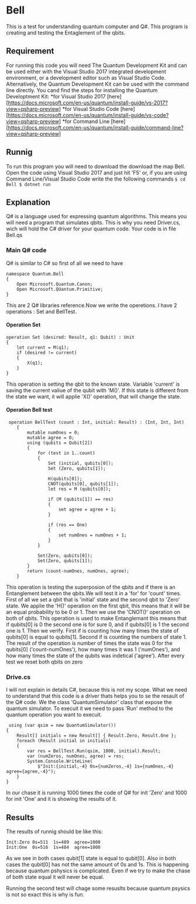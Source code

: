 # Bell

This is a test for understanding quantum computer and Q#. This program is creating and testing the Entaglement of the qbits.

## Requirement
For running this code you will need The Quantum Development Kit and can be used either with the Visual Studio 2017 integrated development environment, or a development editor such as Visual Studio Code. Alternatively, the Quantum Development Kit can be used with the command line directly. You cand find the steps for installing the Quantum Developtment Kit:
	*for Visual Studio 2017 [here][https://docs.microsoft.com/en-us/quantum/install-guide/vs-2017?view=qsharp-preview]
	*for Visual Studio Code [here][https://docs.microsoft.com/en-us/quantum/install-guide/vs-code?view=qsharp-preview]
	*for Command Line [here][https://docs.microsoft.com/en-us/quantum/install-guide/command-line?view=qsharp-preview]
## Runnig 
To run this program you will need to download the download the map Bell. Open the code using Visual Studio 2017 and just hit 'F5' or, if you are using Command Line/Visual Studio Code write the the following commands
	`````````````
	$ cd Bell
	$ dotnet run
	`````````````
## Explanation 
Q# is a language used for expressing quantum algorithms. This means you will need a program that simulates qbits. This is why you need Driver.cs, wich will hold the C# driver for your quantum code. Your code is in file Bell.qs

### Main Q# code 
Q# is similar to C# so first of all we need to have 
``````````````````````````````````````
namespace Quantum.Bell
{
	Open Microsoft.Quantum.Canon;
	Open Microsoft.QUantum.Primitive;
}
``````````````````````````````````````
This are 2 Q# libraries reference.Now we write the operetions. I have 2 operations : Set and BellTest.

#### Operation Set 
`````````````````````````````````````````````````
operation Set (desired: Result, q1: Qubit) : Unit
{
    let current = M(q1);
    if (desired != current)
    {
        X(q1);
    }
}
`````````````````````````````````````````````````
This operation is setting the qbit to the known state. Variable 'current' is saving the current valiue of the qubit with 'M()'. If this state is different from the state we want, it will applie 'X()' operation, that will change the state.

#### Operation Bell test
````````````````````````````````````````````````````````````````````
 operation BellTest (count : Int, initial: Result) : (Int, Int, Int)
    {
        mutable numOnes = 0;
        mutable agree = 0;
        using (qubits = Qubit[2])
        {
            for (test in 1..count)
            {
                Set (initial, qubits[0]);
                Set (Zero, qubits[1]);

                H(qubits[0]);
                CNOT(qubits[0], qubits[1]);
                let res = M (qubits[0]);
                
                if (M (qubits[1]) == res) 
                {   
                    set agree = agree + 1;
                }

                if (res == One)
                {
                    set numOnes = numOnes + 1;
                }
            }

            Set(Zero, qubits[0]);
            Set(Zero, qubits[1]);
        }
        return (count-numOnes, numOnes, agree);
    }
````````````````````````````````````````````````````````````````````
This operation is testing the superposion of the qbits and if there is an Entanglement between the qbits.We will test it in a 'for' for 'count' times. First of all we set a qbit that is 'initial' state and the second qbit to 'Zero' state. We applie the 'H()' operation on the first qbit, this means that it will be an equal probability to be 0 or 1. Then we use the 'CNOT()' operation on both of qbits. This operation is used to make Entanglemant this means that if qubits[0] is 0 the second one is for sure 0, and if qubits[0] is 1 the second one is 1. Then we verify. First if is counting how many times the state of qubits[0] is equal to qubits[1]. Second if is counting the numbers of state 1. The result of the operation is number of times the state was 0 for the qubits[0]  ('count-numOnes'), how many times it was 1 ('numOnes'), and how many times the state of the qubits was indetical ('agree'). After every test we reset both qbits on zero

### Drive.cs
I will not explain in details C#, because this is not my scope. What we need to understand that this code is a driver thats helps you to se the resault of the Q# code. We the class 'QuantumSimulator' class that expose the quantum simulator. To execuit it we need to pass 'Run' method to the quantum operation you want to execuit.
`````````````````````````````````````````````````````````````````
 using (var qsim = new QuantumSimulator())
{
    Result[] initials = new Result[] { Result.Zero, Result.One };
    foreach (Result initial in initials)
    {
        var res = BellTest.Run(qsim, 1000, initial).Result;
        var (numZeros, numOnes, agree) = res;
        System.Console.WriteLine(
            $"Init:{initial,-4} 0s={numZeros,-4} 1s={numOnes,-4} agree={agree,-4}");
    }
}
`````````````````````````````````````````````````````````````````
In our chase it is running 1000 times the code of Q# for init 'Zero' and 1000 for init 'One' and it is showing the results of it.

## Results
The results of runnig should be like this:
````````````````````````````````````
Init:Zero 0s=511  1s=489  agree=1000
Init:One  0s=516  1s=484  agree=1000
````````````````````````````````````
As we see in both cases qubit[1] state is equal to qubit[0]. Also in both cases the qubit[0] has not the same amount of 0s and 1s. This is happening because quantum pshysics is complicated. Even if we try to make the chase of both state equal it will never be equal.

Running the second test will chage some resuslts because quantum psysics is not so exact this is why is fun.